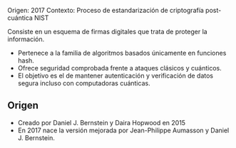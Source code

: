 Origen: 2017
Contexto: Proceso de estandarización de criptografía post-cuántica NIST

Consiste en un esquema de firmas digitales que trata de proteger la información. 
- Pertenece a la familia de algoritmos basados únicamente en funciones hash.
- Ofrece seguridad comprobada frente a ataques clásicos y cuánticos.
- El objetivo es el de mantener autenticación y verificación de datos segura incluso con computadoras cuánticas.

## Origen

- Creado por Daniel J. Bernstein y Daira Hopwood en 2015
- En 2017 nace la versión mejorada por Jean-Philippe Aumasson y Daniel J. Bernstein.